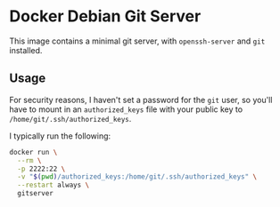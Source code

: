 # Docker Debian Git Server
This image contains a minimal git server, with `openssh-server` and `git` installed.

## Usage
For security reasons, I haven't set a password for the `git` user, so you'll
have to mount in an `authorized_keys` file with your public key to
`/home/git/.ssh/authorized_keys`.

I typically run the following:

```bash
docker run \
  --rm \
  -p 2222:22 \
  -v "$(pwd)/authorized_keys:/home/git/.ssh/authorized_keys" \
  --restart always \
  gitserver
```
